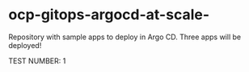 # ocp-gitops-argocd-at-scale-
Repository with sample apps to deploy in Argo CD. Three apps will be deployed! 

TEST NUMBER: 1
